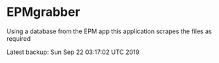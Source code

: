 # EPMgrabber
Using a database from the EPM app this application scrapes the files as required


Latest backup: Sun Sep 22 03:17:02 UTC 2019
